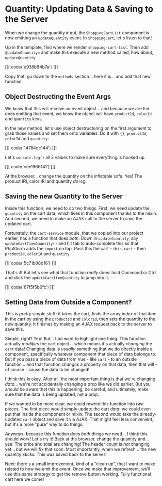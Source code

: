 # Quantity: Updating Data & Saving to the Server

When we change the quantity input, the `ShoppingCartList` component is now
emitting an `updateQuantity` event. In `ShoppingCart`, let's listen to that!

Up in the template, find where we render `shopping-cart-list`. Then add
`@updateQuantity=` and make this execute a new method called, how about,
`updateQuantity`.

[[[ code('e936b84b7a') ]]]

Copy that, go down to the `methods` section... here it is... and add that new
function.

## Object Destructing the Event Args

We know that this will receive an event object... and because *we* are the ones
emitting that event, we know the object will have `productId`, `colorId` and
`quantity` keys.

In the new method, let's use object destructuring on the first argument to grab
those values and set them onto variables. Do it with `{}`, `productId`, `colorId`
and `quantity`:

[[[ code('14784dc144') ]]]

Let's `console.log()` all 3 values to make sure everything is hooked up:

[[[ code('cee1966141') ]]]

At the browser... change the quantity on the inflatable sofa. Yes! The product IRI,
color IRI and quantity *do* log.

## Saving the new Quantity to the Server

Inside this function, we need to do two things. First, we need update the `quantity`
on the cart data, which lives in this component thanks to the mixin. And second,
we need to make an AJAX call to the server to *save* the updated cart.

Fortunately, the `cart-service` module, that we copied into our project earlier,
has a function that does *both*. Down in `updateQuantity`, say
`updateCartItemQuantity()` and hit tab to auto-complete this so that PhpStorm adds
the `import` on top. Pass this the cart - `this.cart` - then `productId`,
`colorId` and `quantity`.

[[[ code('5c71b08d16') ]]]

That's it! But let's see what that function *really* does: hold Command or
Ctrl and click the `updateCartItemQuantity` to jump into it.

[[[ code('67f5f5b6fc') ]]]

## Setting Data from Outside a Component?

This is *pretty* simple stuff: it takes the cart, finds the array *index* of that
item in the cart by using the `productId` and `colorId`, then sets the quantity
to the new quantity. It finishes by making an AJAX request back to the server to
save this.

Simple, right? Yep! But... I *do* want to highlight one thing. This function
actually *modifies* the cart object... which means it's actually *changing* the
`cart` data! Changing data is *usually* something that we do directly inside a
component, specifically whatever component that piece of data belongs to. But if
you pass a piece of data from Vue - like `cart` - to an outside function... and
that function *changes* a property on that data, then that will - of course - cause
the data to be changed!

I think this is okay. After all, the most important thing is that we're changing
*data*... we're not accidentally changing a prop like we did earlier. But you
*should* be aware that this is happening, be careful, and ultimately, make sure
that the data is being updated, not a prop.

If we wanted to be more clear, we could rewrite this function into *two* pieces.
The first piece would simply update the cart *data*: we could even put that inside
the component or mixin. The second would take the already-updated `cart` object
and save it via AJAX. That might feel less convenient, but it's a more "pure"
way to do things.

*Anyways*, because this function does *both* things we need... I think this
should work! Let's try it! Back at the browser, change the quantity and... yea!
The price and total are changing! The header count is *not* changing yet...
but we will fix that soon. Most importantly, when we refresh... the new quantity
*sticks*. This *was* saved back to the server!

Next: there's a small improvement, kind of a "clean up", that I want to make related
to how we emit the event. Once we make that improvement, we'll use this same strategy
to get the remove button working. Fully functional cart here we come!
